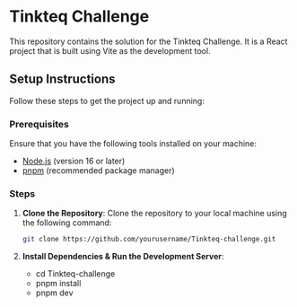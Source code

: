 # Tinkteq Challenge

This repository contains the solution for the Tinkteq Challenge. It is a React project that is built using Vite as the development tool.

## Setup Instructions

Follow these steps to get the project up and running:

### Prerequisites

Ensure that you have the following tools installed on your machine:

- [Node.js](https://nodejs.org/) (version 16 or later)
- [pnpm](https://pnpm.io/) (recommended package manager)

### Steps

1. **Clone the Repository**:
   Clone the repository to your local machine using the following command:

   ```bash
   git clone https://github.com/yourusername/Tinkteq-challenge.git

   ```

2. **Install Dependencies & Run the Development Server**:
   - cd Tinkteq-challenge
   - pnpm install
   - pnpm dev
